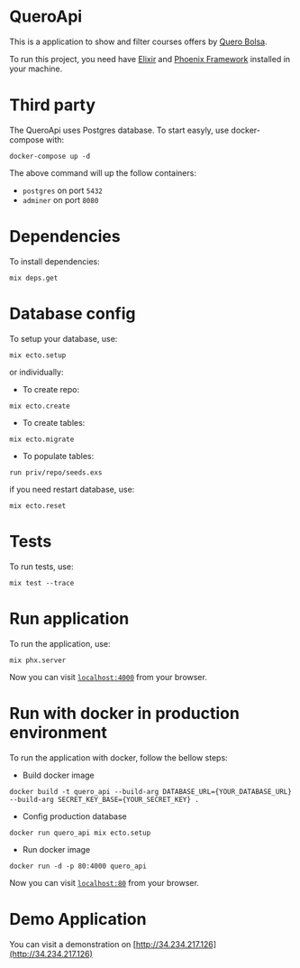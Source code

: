 # QueroApi

This is a application to show and filter courses offers by [Quero Bolsa](https://querobolsa.com.br/).

To run this project, you need have [Elixir](https://elixir-lang.org/install.html) and [Phoenix Framework](https://hexdocs.pm/phoenix/installation.html#phoenix) installed in your machine.

# Third party

The QueroApi uses Postgres database.
To start easyly, use docker-compose with:

```
docker-compose up -d
```

The above command will up the follow containers:

- `postgres` on port `5432`
- `adminer` on port `8080`

# Dependencies

To install dependencies:

```
mix deps.get
```

# Database config

To setup your database, use:

```
mix ecto.setup
```

or individually:

- To create repo:

```
mix ecto.create
```

- To create tables:

```
mix ecto.migrate
```

- To populate tables:

```
run priv/repo/seeds.exs
```

if you need restart database, use:

```
mix ecto.reset
```

# Tests

To run tests, use:

```
mix test --trace
```

# Run application

To run the application, use:

```
mix phx.server
```

Now you can visit [`localhost:4000`](http://localhost:4000) from your browser.

# Run with docker in production environment

To run the application with docker, follow the bellow steps:

- Build docker image

```
docker build -t quero_api --build-arg DATABASE_URL={YOUR_DATABASE_URL} --build-arg SECRET_KEY_BASE={YOUR_SECRET_KEY} .
```

- Config production database

```
docker run quero_api mix ecto.setup
```

- Run docker image

```
docker run -d -p 80:4000 quero_api
```

Now you can visit [`localhost:80`](http://localhost:80) from your browser.

# Demo Application

You can visit a demonstration on [http://34.234.217.126](http://34.234.217.126)
